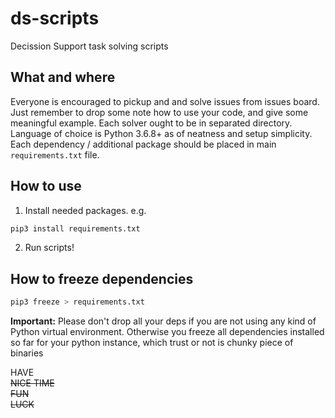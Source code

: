 # ds-scripts
Decission Support task solving scripts

## What and where
Everyone is encouraged to pickup and and solve issues from issues board. Just remember to drop some note how to use your code, and give some meaningful example. Each solver ought to be in separated directory. Language of choice is Python 3.6.8+ as of neatness and setup simplicity. Each dependency / additional package should be placed in main `requirements.txt` file.

## How to use
1. Install needed packages. e.g.  
```bash
pip3 install requirements.txt
```
2. Run scripts!

## How to freeze dependencies
```bash
pip3 freeze > requirements.txt
```
**Important:** Please don't drop all your deps if you are not using any kind of Python virtual environment. Otherwise you freeze all dependencies installed so far for your python instance, which trust or not is chunky piece of binaries

HAVE  
~~NICE TIME~~  
~~FUN~~  
~~LUCK~~  
